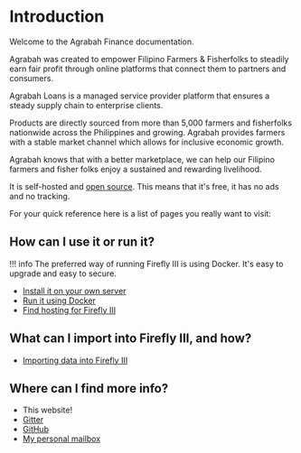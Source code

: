 # Introduction

Welcome to the Agrabah Finance documentation.

Agrabah was created to empower Filipino Farmers & Fisherfolks to steadily earn fair profit through online platforms that connect them to partners and consumers.

Agrabah Loans is a managed service provider platform that ensures a steady supply chain to enterprise clients.

Products are directly sourced from more than 5,000 farmers and fisherfolks nationwide across the Philippines and growing. Agrabah provides farmers with a stable market channel which allows for inclusive economic growth.

Agrabah knows that with a better marketplace, we can help our Filipino farmers and fisher folks enjoy a sustained and rewarding livelihood.

It is self-hosted and [open source](https://github.com/agrabah-ph/loans). This means that it's free, it has no ads and no tracking.

For your quick reference here is a list of pages you really want to visit:

## How can I use it or run it?

!!! info
The preferred way of running Firefly III is using Docker. It's easy to upgrade and easy to secure.

* [Install it on your own server](installation/self_hosted.md)
* [Run it using Docker](installation/docker.md)
* [Find hosting for Firefly III](installation/third_parties.md)

## What can I import into Firefly III, and how?

* [Importing data into Firefly III](importing-data/introduction.md)

## Where can I find more info?

* This website!
* [Gitter](https://gitter.im/firefly-iii/firefly-iii)
* [GitHub](https://github.com/firefly-iii/firefly-iii/)
* [My personal mailbox](mailto:james@firefly-iii.org)
